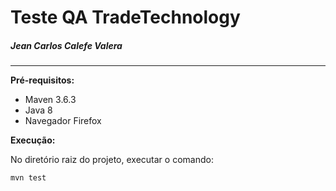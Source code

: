 # Teste QA TradeTechnology
##### Jean Carlos Calefe Valera
---
**Pré-requisitos:**
- Maven 3.6.3
- Java 8
- Navegador Firefox

**Execução:**

No diretório raiz do projeto, executar o comando:

    mvn test